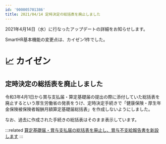 ```yaml
---
id: '900005701386'
title: 2021/04/14 定時決定の総括表を廃止しました
---
```

2021年4月14日（水）に行なったアップデートの詳細をお知らせします。

SmartHR基本機能の変更点は、カイゼン1件でした。

# 📈 カイゼン

## 定時決定の総括表を廃止しました

令和3年4月1日から賞与支払届・算定基礎届の提出の際に添付していた総括表を廃止するという厚生労働省の発表をうけ、定時決定手続きで「健康保険・厚生年金保険被保険者報酬月額算定基礎届総括表」を作成しないようにしました。

なお、過去に作成された手続きの総括表はそのまま表示しています。

:::related
[算定基礎届・賞与支払届の総括表を廃止し、賞与不支給報告書を新設します](https://smarthr.jp/update/23748)
:::
